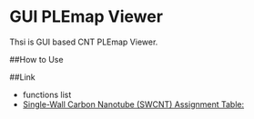 GUI PLEmap Viewer
====

Thsi is GUI based CNT PLEmap Viewer.

##How to Use

##Link
- functions list
 - [Single-Wall Carbon Nanotube (SWCNT) Assignment Table:](http://www.ece.rice.edu/~irlabs/research.htm)
